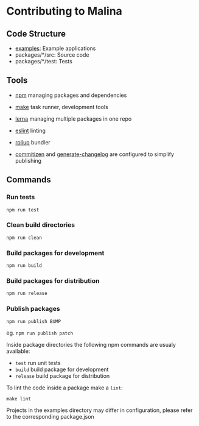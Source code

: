 # Contributing to Malina

## Code Structure

* [examples](https://github.com/vacavaca/malina/tree/master/examples): Example applications
* packages/*/src: Source code
* packages/*/test: Tests


## Tools

* [npm](https://docs.npmjs.com/about-npm/) managing packages and dependencies 
* [make](https://www.gnu.org/software/make/) task runner, development tools
* [lerna](https://lernajs.io/) managing multiple packages in one repo
* [eslint](https://eslint.org/) linting
* [rollup](https://rollupjs.org/) bundler

* [commitizen](https://npmjs.com/package/commitizen) and [generate-changelog](https://npmjs.com/package/generate-changelog) are configured to simplify publishing

## Commands

### Run tests

`npm run test`

### Clean build directories

`npm run clean`

### Build packages for development

`npm run build`

### Build packages for distribution

`npm run release`

### Publish packages

`npm run publish BUMP`

eg. `npm run publish patch`


Inside package directories the following npm commands are usualy available:

* `test` run unit tests
* `build` build package for development
* `release` build package for distribution

To lint the code inside a package make a `lint`:

`make lint`

Projects in the examples directory may differ in configuration, please refer to the corresponding package.json

